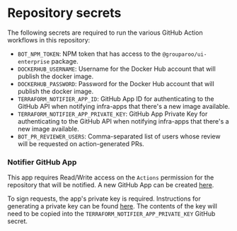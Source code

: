 # Repository secrets

The following secrets are required to run the various GitHub Action workflows in this repository:

- `BOT_NPM_TOKEN`: NPM token that has access to the `@grouparoo/ui-enterprise` package.
- `DOCKERHUB_USERNAME`: Username for the Docker Hub account that will publish the docker image.
- `DOCKERHUB_PASSWORD`: Password for the Docker Hub account that will publish the docker image.
- `TERRAFORM_NOTIFIER_APP_ID`: GitHub App ID for authenticating to the GitHub API when notifying infra-apps that there's a new image available.
- `TERRAFORM_NOTIFIER_APP_PRIVATE_KEY`: GitHub App Private Key for authenticating to the GitHub API when notifying infra-apps that there's a new image available.
- `BOT_PR_REVIEWER_USERS`: Comma-separated list of users whose review will be requested on action-generated PRs.

### Notifier GitHub App

This app requires Read/Write access on the `Actions` permission for the repository that will be notified. A new GitHub App can be created [here](https://github.com/organizations/grouparoo/settings/apps/new).

To sign requests, the app's private key is required. Instructions for generating a private key can be found [here](https://docs.github.com/en/developers/apps/building-github-apps/authenticating-with-github-apps). The contents of the key will need to be copied into the `TERRAFORM_NOTIFIER_APP_PRIVATE_KEY` GitHub secret.

